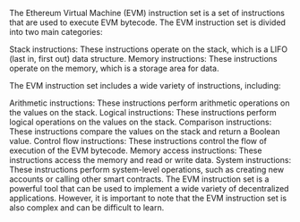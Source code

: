 
The Ethereum Virtual Machine (EVM) instruction set is a set of instructions that are used to execute EVM bytecode. The EVM instruction set is divided into two main categories:

Stack instructions: These instructions operate on the stack, which is a LIFO (last in, first out) data structure.
Memory instructions: These instructions operate on the memory, which is a storage area for data.


The EVM instruction set includes a wide variety of instructions, including:

Arithmetic instructions: These instructions perform arithmetic operations on the values on the stack.
Logical instructions: These instructions perform logical operations on the values on the stack.
Comparison instructions: These instructions compare the values on the stack and return a Boolean value.
Control flow instructions: These instructions control the flow of execution of the EVM bytecode.
Memory access instructions: These instructions access the memory and read or write data.
System instructions: These instructions perform system-level operations, such as creating new accounts or calling other smart contracts.
The EVM instruction set is a powerful tool that can be used to implement a wide variety of decentralized applications. However, it is important to note that the EVM instruction set is also complex and can be difficult to learn.